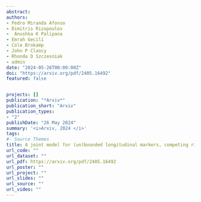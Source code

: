 ```yaml
---
abstract: 
authors:
- Pedro Miranda Afonso
- Dimitris Rizopoulos
-  Anushka K Palipana
- Emrah Gecili
- Cole Brokamp
- John P Clancy
- Rhonda D Szczesniak
- admin
date: "2024-05-26T00:00:00Z"
doi: "https://arxiv.org/pdf/2405.16492"
featured: false


projects: []
publication: "*Arxiv*"
publication_short: "Arxiv"
publication_types: 
- "2"
publishDate: "26 May 2024"
summary: '<i>Arxiv, 2024 </i>'
tags:
#- Source Themes
title: A joint model for (un)bounded longitudinal markers, competing risks, and recurrent events using patient registry data.
url_code: ""
url_dataset: ""
url_pdf: https://arxiv.org/pdf/2405.16492
url_poster: ""
url_project: ""
url_slides: ""
url_source: ""
url_video: ""
---
```

